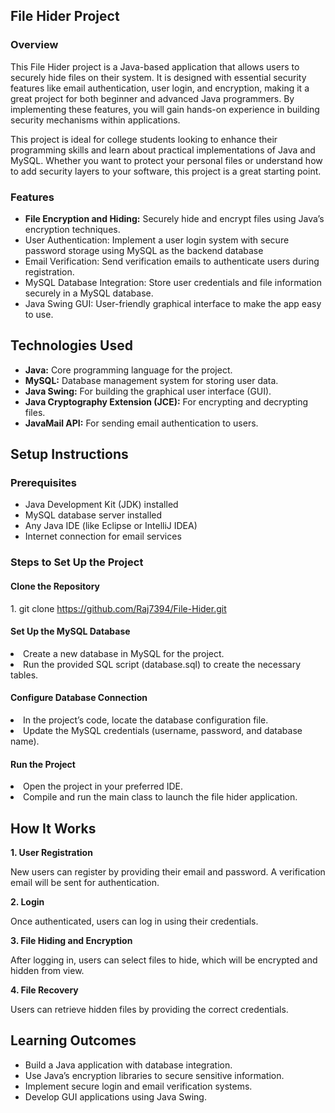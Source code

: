 <h2><b>File Hider Project</b></h2>
<h3>Overview</h3>
This File Hider project is a Java-based application that allows users to securely hide files on their system. It is designed with essential security features like email authentication, user login, and encryption, making it a great project for both beginner and advanced Java programmers. By implementing these features, you will gain hands-on experience in building security mechanisms within applications.

This project is ideal for college students looking to enhance their programming skills and learn about practical implementations of Java and MySQL. Whether you want to protect your personal files or understand how to add security layers to your software, this project is a great starting point.

<h3>Features</h3>
<ul>
<li><b>File Encryption and Hiding:</b> Securely hide and encrypt files using Java’s encryption techniques.</li>
<li>User Authentication: Implement a user login system with secure password storage using MySQL as the backend database</li>
<li>Email Verification: Send verification emails to authenticate users during registration.</li>
<li>MySQL Database Integration: Store user credentials and file information securely in a MySQL database.</li>
<li>Java Swing GUI: User-friendly graphical interface to make the app easy to use.</li>
</ul>

<h2><b>Technologies Used</b></h2>
<ul>
<li><b>Java:</b> Core programming language for the project.</li>
<li><b>MySQL:</b> Database management system for storing user data.</li>
<li><b>Java Swing:</b> For building the graphical user interface (GUI).</li>
<li><b>Java Cryptography Extension (JCE):</b> For encrypting and decrypting files.</li>
<li><b>JavaMail API:</b> For sending email authentication to users.</li>
</ul>

<h2>Setup Instructions</h2>
<h3>Prerequisites</h3>
<ul>
    <li>Java Development Kit (JDK) installed</li>
    <li>MySQL database server installed</li>
    <li>Any Java IDE (like Eclipse or IntelliJ IDEA)</li>
    <li>Internet connection for email services</li>
</ul>

<h3>Steps to Set Up the Project</h3>

<h4>Clone the Repository</h4>
<p>1. git clone <a href="https://github.com/Raj7394/File-Hider.git">https://github.com/Raj7394/File-Hider.git</a></p>

<h4>Set Up the MySQL Database</h4>
<li>Create a new database in MySQL for the project.</li>
<li>Run the provided SQL script (database.sql) to create the necessary tables.</li>

<h4>Configure Database Connection</h4>
<li>In the project’s code, locate the database configuration file.</li>
<li>Update the MySQL credentials (username, password, and database name).</li>

<h4>Run the Project</h4>
<li>Open the project in your preferred IDE.</li>
<li>Compile and run the main class to launch the file hider application.</li>
<h2>How It Works</h2>
 <b>1. User Registration</b>
        <p>New users can register by providing their email and password. A verification email will be sent for authentication.</p>
 <b>2. Login</b>
        <p>Once authenticated, users can log in using their credentials.</p>
 <b>3. File Hiding and Encryption</b>
        <p>After logging in, users can select files to hide, which will be encrypted and hidden from view.</p>
 <b>4. File Recovery</b>
        <p>Users can retrieve hidden files by providing the correct credentials.</p>
    


<h2>Learning Outcomes</h2>
<ul>
    <li>Build a Java application with database integration.</li>
    <li>Use Java’s encryption libraries to secure sensitive information.</li>
    <li>Implement secure login and email verification systems.</li>
    <li>Develop GUI applications using Java Swing.</li>
</ul>